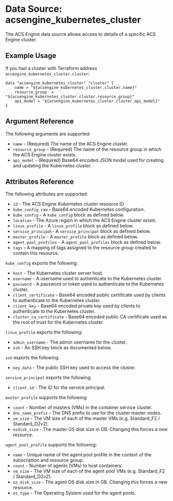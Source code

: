 # Data Source: acsengine_kubernetes_cluster

The ACS Engine data source allows access to details of a specific ACS Engine cluster.

## Example Usage

If you had a cluster with Terraform address `acsengine_kubernetes_cluster.cluster`:

```hcl
data "acsengine_kubernetes_cluster" "cluster" {
    name = "${acsengine_kubernetes_cluster.cluster.name}"
    resource_group  = "${acsengine_kubernetes_cluster.cluster.resource_group}"
    api_model = "${acsengine_kubernetes_cluster.cluster.api_model}"
}
```

## Argument Reference

The following arguments are supported:

* `name` - (Required) The name of the ACS Engine cluster.
* `resource_group` - (Required) The name of the resource group in which the ACS Engine cluster exists.
* `api_model` - (Required) Base64 encoded JSON model used for creating and updating the Kubernetes cluster.

## Attributes Reference

The following attributes are supported:

* `id` - The ACS Engine Kubernetes cluster resource ID
* `kube_config_raw` - Base64 encoded Kubernetes configuration.
* `kube_config` - A `kube_config` block as defined below.
* `location` - The Azure region in which the ACS Engine cluster exists.
* `linux_profile` - A `linux_profile` block as defined below.
* `service_principal`- A `service_principal` block as defined below.
* `master_profile` - A `master_profile` block as defined below.
* `agent_pool_profiles` - A `agent_pool_profiles` block as defined below.
* `tags` - A mapping of tags assigned to the resource group created to contain this resource.

`kube_config` exports the following:

* `host` - The Kubernetes cluster server host.
* `username` - A username used to authenticate to the Kubernetes cluster.
* `password` - A password or token used to authenticate to the Kubernetes cluster.
* `client_certificate` - Base64 encoded public certificate used by clients to authenticate to the Kubernetes cluster.
* `client_key` - Base64 encoded private key used by clients to authenticate to the Kubernetes cluster.
* `cluster_ca_certificate` - Base64 encoded public CA certificate used as the root of trust for the Kubernetes cluster.

`linux_profile` exports the following:

* `admin_username` - The admin username for the cluster.
* `ssh` - An SSH key block as documented below.

`ssh` exports the following:

* `key_data` - The public SSH key used to access the cluster.

`service_principal` exports the following:

* `client_id` - The ID for the service principal.

`master_profile` supports the following:

* `count` - Number of masters (VMs) in the container service cluster.
* `dns_name_prefix` - The DNS prefix to use for the cluster master nodes.
* `vm_size` - The VM size of each of the master VMs (e.g. Standard_F2 / Standard_D2v2).
* `osdisk_size` - The master OS disk size in GB. Changing this forces a new resource.

`agent_pool_profile` supports the following:

* `name` - Unique name of the agent pool profile in the context of the subscription and resource group.
* `count` - Number of agents (VMs) to host containers.
* `vm_size` - The VM size of each of the agent pool VMs (e.g. Standard_F2 / Standard_D2v2).
* `os_disk_size` - The agent OS disk size in GB. Changing this forces a new resource.
* `os_type` - The Operating System used for the agent pools.